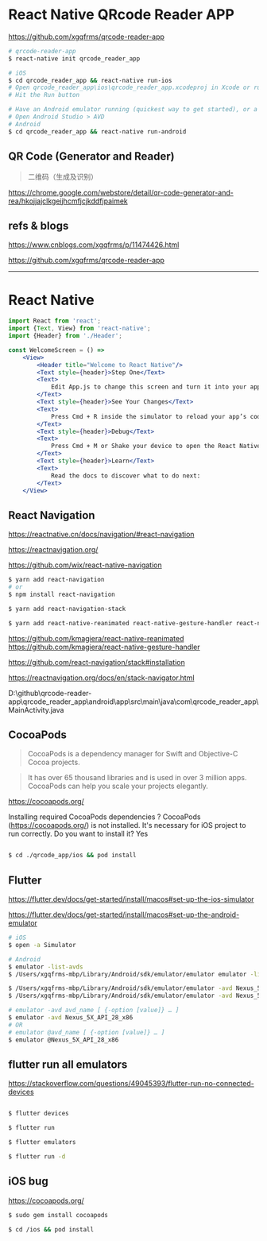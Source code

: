 # React Native QRcode Reader APP

https://github.com/xgqfrms/qrcode-reader-app

```sh
# qrcode-reader-app
$ react-native init qrcode_reader_app

# iOS
$ cd qrcode_reader_app && react-native run-ios
# Open qrcode_reader_app\ios\qrcode_reader_app.xcodeproj in Xcode or run "xed -b ios"
# Hit the Run button

# Have an Android emulator running (quickest way to get started), or a device connected.
# Open Android Studio > AVD
# Android
$ cd qrcode_reader_app && react-native run-android

```

## QR Code (Generator and Reader)

> 二维码（生成及识别）

https://chrome.google.com/webstore/detail/qr-code-generator-and-rea/hkojjajclkgeijhcmfjcjkddfjpaimek


## refs & blogs

https://www.cnblogs.com/xgqfrms/p/11474426.html

https://github.com/xgqfrms/qrcode-reader-app

***
# React Native

```jsx
import React from 'react';
import {Text, View} from 'react-native';
import {Header} from './Header';

const WelcomeScreen = () =>
    <View>
        <Header title="Welcome to React Native"/>
        <Text style={header}>Step One</Text>
        <Text>
            Edit App.js to change this screen and turn it into your app.
        </Text>
        <Text style={header}>See Your Changes</Text>
        <Text>
            Press Cmd + R inside the simulator to reload your app’s code.
        </Text>
        <Text style={header}>Debug</Text>
        <Text>
            Press Cmd + M or Shake your device to open the React Native Debug Menu.
        </Text>
        <Text style={header}>Learn</Text>
        <Text>
            Read the docs to discover what to do next:
        </Text>
    </View>
```

## React Navigation

https://reactnative.cn/docs/navigation/#react-navigation

https://reactnavigation.org/


https://github.com/wix/react-native-navigation

```sh
$ yarn add react-navigation
# or
$ npm install react-navigation

$ yarn add react-navigation-stack

$ yarn add react-native-reanimated react-native-gesture-handler react-native-screens

```

https://github.com/kmagiera/react-native-reanimated
https://github.com/kmagiera/react-native-gesture-handler

https://github.com/react-navigation/stack#installation

https://reactnavigation.org/docs/en/stack-navigator.html


D:\github\qrcode-reader-app\qrcode_reader_app\android\app\src\main\java\com\qrcode_reader_app\MainActivity.java


## CocoaPods

> CocoaPods is a dependency manager for Swift and Objective-C Cocoa projects.

> It has over 65 thousand libraries and is used in over 3 million apps. CocoaPods can help you scale your projects elegantly.


https://cocoapods.org/

Installing required CocoaPods dependencies
? CocoaPods (https://cocoapods.org/) is not installed. It's necessary for iOS project to run correctly. Do you want to install it? Yes



```sh

$ cd ./qrcode_app/ios && pod install

```

## Flutter

https://flutter.dev/docs/get-started/install/macos#set-up-the-ios-simulator

https://flutter.dev/docs/get-started/install/macos#set-up-the-android-emulator

```sh
# iOS
$ open -a Simulator

```

```sh
# Android
$ emulator -list-avds
$ /Users/xgqfrms-mbp/Library/Android/sdk/emulator/emulator emulator -list-avds

$ /Users/xgqfrms-mbp/Library/Android/sdk/emulator/emulator -avd Nexus_5X_API_28_x86
$ /Users/xgqfrms-mbp/Library/Android/sdk/emulator/emulator -avd Nexus_5X_API_28_x86 -netdelay none -netspeed full

# emulator -avd avd_name [ {-option [value]} … ]
$ emulator -avd Nexus_5X_API_28_x86
# OR
# emulator @avd_name [ {-option [value]} … ]
$ emulator @Nexus_5X_API_28_x86

```

## flutter run all emulators

https://stackoverflow.com/questions/49045393/flutter-run-no-connected-devices

```sh

$ flutter devices

$ flutter run

$ flutter emulators

$ flutter run -d

```

## iOS bug

https://cocoapods.org/

```sh
$ sudo gem install cocoapods

$ cd /ios && pod install

```
